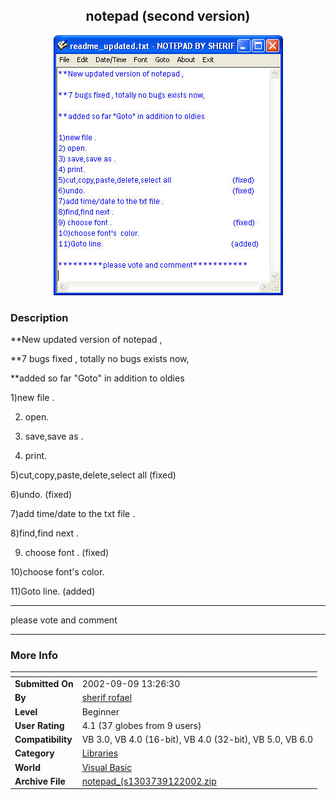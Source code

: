 ﻿<div align="center">

## notepad \(second version\)

<img src="PIC2002912192356414.jpg">
</div>

### Description

**New updated version of notepad ,

**7 bugs fixed , totally no bugs exists now,

**added so far "Goto" in addition to oldies

1)new file .

2) open.

3) save,save as .

4) print.

5)cut,copy,paste,delete,select all 		(fixed)

6)undo.					(fixed)

7)add time/date to the txt file .

8)find,find next .

9) choose font .    			          (fixed)

10)choose font's color.

11)Goto line.   			         (added)

----

please vote and comment

----


 
### More Info
 


<span>             |<span>
---                |---
**Submitted On**   |2002-09-09 13:26:30
**By**             |[sherif rofael](https://github.com/Planet-Source-Code/PSCIndex/blob/master/ByAuthor/sherif-rofael.md)
**Level**          |Beginner
**User Rating**    |4.1 (37 globes from 9 users)
**Compatibility**  |VB 3\.0, VB 4\.0 \(16\-bit\), VB 4\.0 \(32\-bit\), VB 5\.0, VB 6\.0
**Category**       |[Libraries](https://github.com/Planet-Source-Code/PSCIndex/blob/master/ByCategory/libraries__1-49.md)
**World**          |[Visual Basic](https://github.com/Planet-Source-Code/PSCIndex/blob/master/ByWorld/visual-basic.md)
**Archive File**   |[notepad\_\(s1303739122002\.zip](https://github.com/Planet-Source-Code/sherif-rofael-notepad-second-version__1-38933/archive/master.zip)








